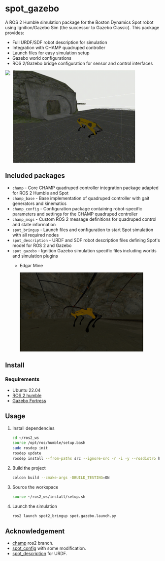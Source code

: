 # spot_gazebo

A ROS 2 Humble simulation package for the Boston Dynamics Spot robot using Ignition/Gazebo Sim (the successor to Gazebo Classic). This package provides:

- Full URDF/SDF robot description for simulation
- Integration with CHAMP quadruped controller
- Launch files for easy simulation setup
- Gazebo world configurations
- ROS 2/Gazebo bridge configuration for sensor and control interfaces

<div style="display: flex; gap: 10px;">
    <img src="assets/walking_rviz.gif" height="300">
    <img src="assets/walking_entrance.gif" height="300">
</div>

<!-- <img src="assets/gazebo_rviz_spot.png" width="800"> -->

## Included packages

* `champ` - Core CHAMP quadruped controller integration package adapted for ROS 2 Humble and Spot
* `champ_base` - Base implementation of quadruped controller with gait generators and kinematics
* `champ_config` - Configuration package containing robot-specific parameters and settings for the CHAMP quadruped controller
* `champ_msgs` - Custom ROS 2 message definitions for quadruped control and state information
* `spot_bringup` - Launch files and configuration to start Spot simulation with all required nodes
* `spot_description` - URDF and SDF robot description files defining Spot's model for ROS 2 and Gazebo
* `spot_gazebo` - Ignition Gazebo simulation specific files including worlds and simulation plugins
    * Edgar Mine

        <img src="assets/spot_mine.png" width="400">


## Install

### Requirements

- Ubuntu 22.04
- [ROS 2 humble](https://docs.ros.org/en/humble/Installation.html) 
- [Gazebo Fortress](https://gazebosim.org/docs/fortress/install/)

## Usage

1. Install dependencies
    ```bash
    cd ~/ros2_ws
    source /opt/ros/humble/setup.bash
    sudo rosdep init
    rosdep update
    rosdep install --from-paths src --ignore-src -r -i -y --rosdistro humble
    ```
2. Build the project
    ```bash
    colcon build --cmake-args -DBUILD_TESTING=ON
    ```
3. Source the workspace
    ```bash
    source ~/ros2_ws/install/setup.sh
    ```
4. Launch the simulation
    ```bash
    ros2 launch spot2_bringup spot.gazebo.launch.py
    ```
## Acknowledgement
* [champ](https://github.com/chvmp/champ/tree/ros2) ros2 branch.
* [spot_config](https://github.com/chvmp/robots/tree/master/configs/spot_config) with some modification.
* [spot_description](https://github.com/clearpathrobotics/spot_ros) for URDF.
